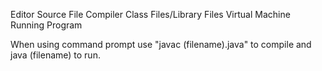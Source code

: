 Editor
Source File
Compiler
Class Files/Library Files
Virtual Machine
Running Program

When using command prompt use "javac (filename).java" to compile and java (filename) to run.